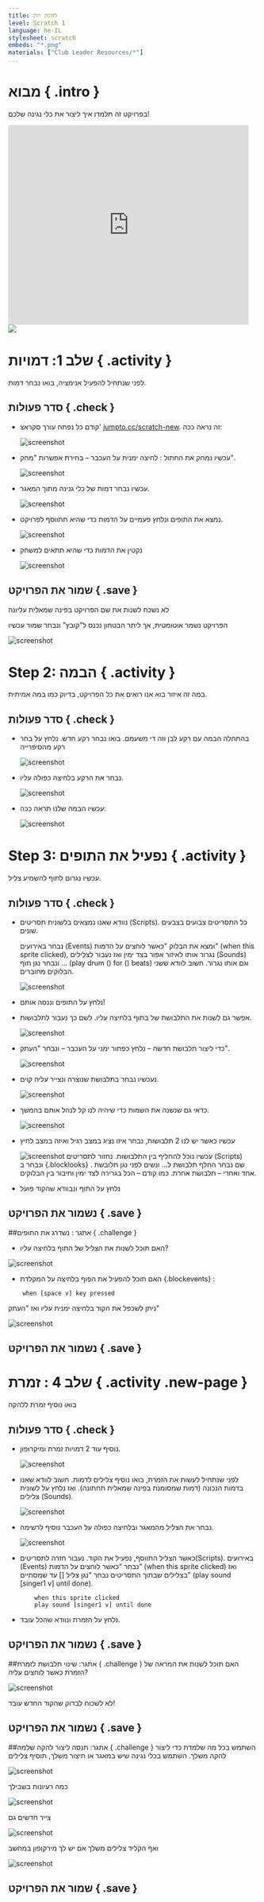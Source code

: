 ```yaml
---
title: להקת רוק
level: Scratch 1
language: he-IL
stylesheet: scratch
embeds: "*.png"
materials: ["Club Leader Resources/*"]
...
```


# מבוא { .intro }

בפרויקט זה תלמדו איך ליצור את כלי נגינה שלכם!

<div class="scratch-preview">
  <iframe allowtransparency="true" width="485" height="402" src="http://scratch.mit.edu/projects/embed/26741186/?autostart=false" frameborder="0"></iframe>
  <img src="band-final.png">
</div>

# שלב 1: דמויות { .activity }

לפני שנתחיל להפעיל אנימציה, בואו נבחר דמות. 

## סדר פעולות { .check }

+ קודם כל נפתח עורך סקראצ' <a href="http://jumpto.cc/scratch-new">jumpto.cc/scratch-new</a>. זה נראה ככה:

	![screenshot](band-scratch.png)

+ עכשיו נמחק את החתול : לחיצה ימנית על העכבר – בחירת אפשרות "מחק".

	![screenshot](band-delete.png)

+ עכשיו נבחר דמות של כלי גנינה מתוך המאגר.

	![screenshot](band-sprite-library.png)

+ נמצא את התופים ונלחץ פעמיים על הדמות כדי שהיא תתווסף לפרויקט.

	![screenshot](band-sprite-drum.png)

+ נקטין את הדמות כדי שהיא תתאים למשחק

	![screenshot](band-shrink.png)

## שמור את הפרויקט { .save }
לא  נשכח לשנות את שם הפרויקט בפינה שמאלית עליונה

הפרויקט נשמר אוטומטית, אך ליתר הבטחון נכנס ל"קובץ" ונבחר שמור עכשיו

![screenshot](band-save.png)

# Step 2: הבמה { .activity }

במה זה איזור בוא אנו רואים את כל הפרויקט, בדיוק כמו במה אמיתית.

## סדר פעולות { .check }

+ בהתחלה הבמה עם רקע לבן וזה די משעמם. בואו נבחר רקע חדש. 
נלחץ על בחר רקע מהסיפרייה


	![screenshot](band-stage-choose.png)

+ נבחר את הרקע בלחיצה כפולה עליו.

	![screenshot](band-backdrop.png)

+ עכשיו הבמה שלנו תראה ככה:

	![screenshot](band-stage.png)

# Step 3: נפעיל את התופים { .activity }

עכשיו נגרום לתוף להשמיע צליל.

## סדר פעולות { .check }

+ נוודא שאנו נמצאים בלשונית תסריטים (Scripts). כל התסריטים צבועים בצבעים שונים. 

	נבחר באירועים (Events) ומצא את הבלוק "כאשר לוחצים על הדמות" (when this sprite clicked), נגרור אותו לאיזור אפור בצד ימין  ואז נעבור לצלילים (Sounds) ונבחר נגן תוף ... (play drum () for () beats) וגם אותו נגרור. חשוב לוודא ששני הבלוקים מחוברים. 	

	![screenshot](band-code.png)

+ נלחץ על התופים וננסה אותם!

+ אפשר גם לשנות את התלבושת של בתוף בלחיצה עליו. לשם כך נעבור לתלבושות.

	![screenshot](band-drum-costume.png)

+ כדי ליצור תלבושת חדשה – נלחץ כפתור ימני על העכבר – ונבחר "העתק".

	![screenshot](band-drum-duplicate.png)

+ נעכשיו נבחר בתלבושת שנוצרה ונצייר עליה קוים.

	![screenshot](band-drum-hit.png)

+ כדאי גם שנשנה את השמות כדי שיהיה לנו קל לנהל אותם בהמשך.

	![screenshot](band-drum-name.png)

+ עכשיו כאשר יש לנו 2 תלבושות, נבחר איזו נציג במצב רגיל ואיזה במצב לחיץ

	![screenshot](band-looks.png)
עכשיו נוכל להחליף בין התלבושות. נחזור לתסריטים (Scripts) ונבחר ב {.blocklooks} . שם נבחר החלף תלבושת ל... ונשים לפני נגן תלובשת אחד ואחרי – תלבושת אחרת. כמו קודם – הכל בגרירה לצד ימין וחיבור בין הבלוקים.


+ נלחץ על התוף ונבוודא שהקוד פועל

## נשמור את הפרויקט { .save }

##אתגר : נשדרג את התופים { .challenge }

+ האם תוכל לשנות את הצליל של התוף בלחיצה עליו?

![screenshot](band-drum-sound.png)

+ האם תוכל להפעיל את הפוף בלחיצה על המקלדת {.blockevents} :

```blocks
	when [space v] key pressed
```

ניתן לשכפל את הקוד בלחיצה ימנית עליו ואז "העתק"

![screenshot](band-duplicate-code.png)

## נשמור את הפרויקט { .save }

# שלב 4 : זמרת { .activity .new-page }

בואו נוסיף זמרת ללהקה

## סדר פעולות { .check }

+ נוסיף עוד 2 דמויות זמרת ומיקרופון.

	![screenshot](band-singer-mic.png)

+ לפני שנתחיל לעשות את הזמרת, בואו נוסיף צלילים לדמות. חשוב לוודא שאנו בדמות הנכונה (דמות שמסומנת בפינה שמאלית תחתונה). ואז נלחץ על לשונית צלילים (Sounds).

	![screenshot](band-import-sound.png)

+ נבחר את הצליל מהמאגר ובלחיצה כפולה על העכבר נוסיף לרשימה.

	![screenshot](band-choose-sound.png)

+ כאשר הצליל התווסף, נפעיל את הקוד. נעבור חזרה לתסריטים(Scripts). באירועים (Events) נבחר “כאשר לוחצים על הדמות” (when this sprite clicked) ואז בצלילים שבתוך התסריטים נבחר “נגן צליל [] עד שמסתיים” (play sound [singer1 v] until done). 

	```blocks
		when this sprite clicked
		play sound [singer1 v] until done
	```

+ נלחץ על הזמרת ונוודא שהכל עובד.

## נשמור את הפרויקט { .save }

##אתגר: שינוי תלבושת לזמרת { .challenge }
האם תוכל לשנות את המראה של הזמרת כאשר לוחצים עליה? 

![screenshot](band-singer-final.png)

לא לשכוח לבדוק שהקוד החדש עובד!

## נשמור את הפרויקט { .save }

##אתגר: תנסה ליצור להקה שלמה { .challenge }
השתמש בכל מה שלמדת כדי ליצור להקה משלך. השתמש בכלי נגינה שיש במאגר או תיצור משלך, תוסיף צלילים

![screenshot](band-ideas.png)

כמה רעיונות בשבילך

![screenshot](band-piano.png)

צייר חדשים גם

![screenshot](band-draw.png)

ואף הקליד צלילים משלך אם יש לך מירקופון במחשב

![screenshot](band-io.png)

## שמור את הפרויקט { .save }
